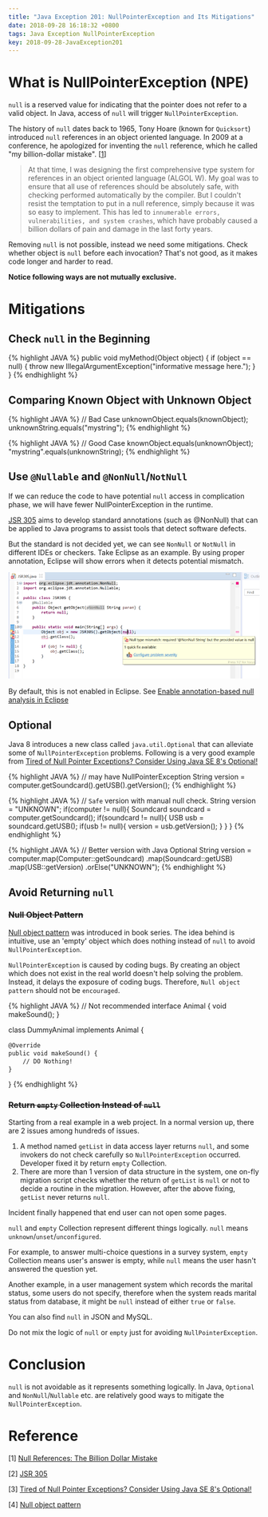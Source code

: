 ```yaml
---
title: "Java Exception 201: NullPointerException and Its Mitigations"
date: 2018-09-28 16:18:32 +0800
tags: Java Exception NullPointerException
key: 2018-09-28-JavaException201
---
```


# What is NullPointerException (NPE)
`null` is a reserved value for indicating that the pointer does not refer to a valid object. In Java, access of `null` will trigger `NullPointerException`. 


The history of `null` dates back to 1965, Tony Hoare (known for `Quicksort`) introduced `null` references in an object oriented language. In 2009 at a conference, he apologized for inventing the `null` reference, which he called "my billion-dollar mistake". \[[1][Null References: The Billion Dollar Mistake]\]

<!--more-->

> At that time, I was designing the first comprehensive type system for references in an object oriented language (ALGOL W). My goal was to ensure that all use of references should be absolutely safe, with checking performed automatically by the compiler. But I couldn't resist the temptation to put in a null reference, simply because it was so easy to implement. This has led to `innumerable errors, vulnerabilities, and system crashes`, which have probably caused a billion dollars of pain and damage in the last forty years.


Removing `null` is not possible, instead we need some mitigations. Check whether object is `null` before each invocation? That's not good, as it makes code longer and harder to read.

**Notice following ways are not mutually exclusive.**

# Mitigations
## Check `null` in the Beginning

{% highlight JAVA %}
public void myMethod(Object object) {
	if (object == null) {
		throw new IllegalArgumentException("informative message here.");
	}
}
{% endhighlight %}

## Comparing Known Object with Unknown Object

{% highlight JAVA %}
// Bad Case
unknownObject.equals(knownObject);
unknownString.equals("mystring");
{% endhighlight %}

{% highlight JAVA %}
// Good Case
knownObject.equals(unknownObject);
"mystring".equals(unknownString);
{% endhighlight %}

## Use `@Nullable` and `@NonNull`/`NotNull`
If we can reduce the code to have potential `null` access in complication phase, we will have fewer NullPointerException in the runtime. 


[JSR 305] aims to develop standard annotations (such as @NonNull) that can be applied to Java programs to assist tools that detect software defects. 


But the standard is not decided yet, we can see `NonNull` or `NotNull` in different IDEs or checkers. Take Eclipse as an example. By using proper annotation, Eclipse will show errors when it detects potential mismatch. 


![Nullable annotation in Eclipse](/assets/NPE_nullable_annotation_Eclipse_sample.png)

By default, this is not enabled in Eclipse. See [Enable annotation-based null analysis in Eclipse](/assets/NPE_nullable_annotation_Eclipse_enable_setting.png)

## Optional
Java 8 introduces a new class called `java.util.Optional` that can alleviate some of `NullPointerException` problems. Following is a very good example from [Tired of Null Pointer Exceptions? Consider Using Java SE 8's Optional!]

{% highlight JAVA %}
// may have NullPointerException
String version = computer.getSoundcard().getUSB().getVersion();
{% endhighlight %}

{% highlight JAVA %}
// `Safe` version with manual null check.
String version = "UNKNOWN";
if(computer != null){
  Soundcard soundcard = computer.getSoundcard();
  if(soundcard != null){
    USB usb = soundcard.getUSB();
    if(usb != null){
      version = usb.getVersion();
    }
  }
}
{% endhighlight %}

{% highlight JAVA %}
// Better version with Java Optional
String version = computer.map(Computer::getSoundcard)
                  .map(Soundcard::getUSB)
                  .map(USB::getVersion)
                  .orElse("UNKNOWN");
{% endhighlight %}

## Avoid Returning `null`
### ~~Null Object Pattern~~
[Null object pattern] was introduced in book series. The idea behind is intuitive, use an 'empty' object which does nothing instead of `null` to avoid `NullPointerException`. 


`NullPointerException` is caused by coding bugs. By creating an object which does not exist in the real world doesn't help solving the problem. Instead, it delays the exposure of coding bugs. Therefore, `Null object pattern` should not be `encouraged`.

{% highlight JAVA %}
// Not recommended
interface Animal {
    void makeSound();
}

class DummyAnimal implements Animal {

	@Override
	public void makeSound() {
		// DO Nothing!
	}
}
{% endhighlight %}

### ~~Return `empty` Collection Instead of `null`~~
Starting from a real example in a web project. In a normal version up, there are 2 issues among hundreds of issues.

1. A method named `getList` in data access layer returns `null`, and some invokers do not check carefully so `NullPointerException` occurred. Developer fixed it by return `empty` Collection.
2. There are more than 1 version of data structure in the system, one on-fly migration script checks whether the return of `getList` is `null` or not to decide a routine in the migration. However, after the above fixing, `getList` never returns `null`.

Incident finally happened that end user can not open some pages. 


`null` and `empty` Collection represent different things logically. `null` means `unknown`/`unset`/`unconfigured`. 


For example, to answer multi-choice questions in a survey system, `empty` Collection means user's answer is empty, while `null` means the user hasn't answered the question yet. 


Another example, in a user management system which records the marital status, some users do not specify, therefore when the system reads marital status from database, it might be `null` instead of either `true` or `false`. 


You can also find `null` in JSON and MySQL.


Do not mix the logic of `null` or `empty` just for avoiding `NullPointerException`.

# Conclusion
`null` is not avoidable as it represents something logically. In Java, `Optional` and `NonNull`/`Nullable` etc. are relatively good ways to mitigate the `NullPointerException`.

# Reference
\[1\] [Null References: The Billion Dollar Mistake]

\[2\] [JSR 305]

\[3\] [Tired of Null Pointer Exceptions? Consider Using Java SE 8's Optional!]

\[4\] [Null object pattern]

[Null References: The Billion Dollar Mistake]:https://www.infoq.com/presentations/Null-References-The-Billion-Dollar-Mistake-Tony-Hoare

[JSR 305]:https://jcp.org/en/jsr/detail?id=305

[Tired of Null Pointer Exceptions? Consider Using Java SE 8's Optional!]:https://www.oracle.com/technetwork/articles/java/java8-optional-2175753.html

[Null object pattern]:[https://en.wikipedia.org/wiki/Null_object_pattern]